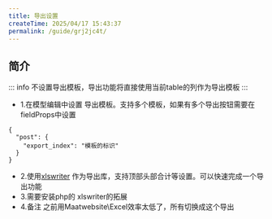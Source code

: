```yaml
---
title: 导出设置
createTime: 2025/04/17 15:43:37
permalink: /guide/grj2jc4t/
---
```

## 简介

::: info 不设置导出模板，导出功能将直接使用当前table的列作为导出模板
:::
- 1.在模型编辑中设置 导出模板。支持多个模板，如果有多个导出按钮需要在fieldProps中设置
```
{
  "post": {
    "export_index": "模板的标识"
  }
}
```

- 2.使用[xlswriter](https://xlswriter-docs.viest.me) 作为导出库，支持顶部头部合计等设置。可以快速完成一个导出功能
- 3.需要安装php的 xlswriter的拓展
- 4.备注 之前用Maatwebsite\Excel效率太低了，所有切换成这个导出
